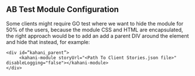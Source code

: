## AB Test Module Configuration

Some clients might require GO test where we want to hide the module for 50% of the users, because the module CSS and HTML are encapsulated, the right approach would be to add an add a parent DIV around the <kahani-module> element and hide that instead, for example:


```
<div id=”kahani_parent”>
     <kahani-module storyUrl="<Path To Client Stories.json file>" disableLogging="false"></kahani-module>
</div>
```

